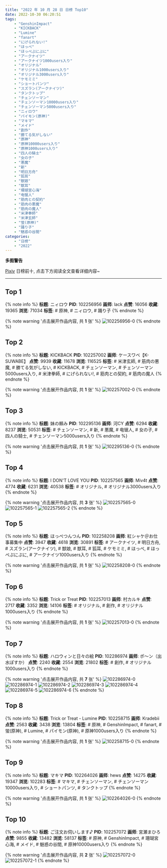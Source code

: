 ```yaml
---
title: "2022 年 10 月 28 日 日榜 Top10"
date: 2022-10-30 06:20:51
tags:
    - "GenshinImpact"
    - "KICKBACK"
    - "Lumine"
    - "fanart"
    - "にげられない!"
    - "ほっぺ"
    - "ほっぺぷにぷに"
    - "アークナイツ"
    - "アークナイツ1000users入り"
    - "オリジナル"
    - "オリジナル1000users入り"
    - "オリジナル3000users入り"
    - "ケモミミ"
    - "ショートパンツ"
    - "スズラン(アークナイツ)"
    - "タンクトップ"
    - "チェンソーマン"
    - "チェンソーマン10000users入り"
    - "チェンソーマン5000users入り"
    - "ニィロウ"
    - "パイモン(原神)"
    - "マキマ"
    - "メイド"
    - "創作"
    - "勝てる気がしない"
    - "原神"
    - "原神10000users入り"
    - "原神1000users入り"
    - "四人の騎士"
    - "女の子"
    - "悪魔"
    - "新"
    - "明日方舟"
    - "狐耳"
    - "獣娘"
    - "獣耳"
    - "珊瑚宮心海"
    - "电锯人"
    - "筋肉との契約"
    - "筋肉の悪魔"
    - "筋肉の魔人"
    - "米津拳師"
    - "米津玄師"
    - "蛍(原神)"
    - "踊り子"
    - "魅惑の谷間"
categories:
    - "日榜"
    - "2022"
---
```


<i class="fa fa-triangle-exclamation"></i>**多图警告**<i class="fa fa-triangle-exclamation"></i>

[Pixiv](https://www.pixiv.net/) 日榜前十, 点击下方阅读全文查看详细内容~

<!-- more -->

---

## Top 1

{% note info %}
**标题**: ニィロウ
**PID**: 102256956 **画师**: lack
**点赞**: 16056 **收藏**: 19365 **浏览**: 71034
**标签**: # 原神, # ニィロウ, # 踊り子
{% endnote %}

{% note warning '点击展开作品内容, 共 **1** 张' %}
![102256956-0](https://i.pixiv.re/img-original/img/2022/10/27/00/00/06/102256956_p0.png)
{% endnote %}

## Top 2

{% note info %}
**标题**: KICKBACK
**PID**: 102257002 **画师**: ケースワベ【K-SUWABE】
**点赞**: 9939 **收藏**: 11678 **浏览**: 116525
**标签**: # 米津玄師, # 筋肉の悪魔, # 勝てる気がしない, # KICKBACK, # チェンソーマン, # チェンソーマン5000users入り, # 米津拳師, # にげられない!, # 筋肉との契約, # 筋肉の魔人
{% endnote %}

{% note warning '点击展开作品内容, 共 **1** 张' %}
![102257002-0](https://i.pixiv.re/img-original/img/2022/10/27/00/00/10/102257002_p0.jpg)
{% endnote %}

## Top 3

{% note info %}
**标题**: 妹の頼み
**PID**: 102295136 **画师**: 河CY
**点赞**: 6294 **收藏**: 8237 **浏览**: 50531
**标签**: # チェンソーマン, # 新, # 悪魔, # 电锯人, # 女の子, # 四人の騎士, # チェンソーマン5000users入り
{% endnote %}

{% note warning '点击展开作品内容, 共 **1** 张' %}
![102295136-0](https://i.pixiv.re/img-original/img/2022/10/28/17/59/33/102295136_p0.jpg)
{% endnote %}

## Top 4

{% note info %}
**标题**: I DON'T LOVE YOU
**PID**: 102257565 **画师**: Miv4t
**点赞**: 4774 **收藏**: 6231 **浏览**: 40538
**标签**: # オリジナル, # オリジナル3000users入り
{% endnote %}

{% note warning '点击展开作品内容, 共 **3** 张' %}
![102257565-0](https://i.pixiv.re/img-original/img/2022/10/27/00/12/21/102257565_p0.jpg)
![102257565-1](https://i.pixiv.re/img-original/img/2022/10/27/00/12/21/102257565_p1.jpg)
![102257565-2](https://i.pixiv.re/img-original/img/2022/10/27/00/12/21/102257565_p2.jpg)
{% endnote %}

## Top 5

{% note info %}
**标题**: ほっぺつんつん
**PID**: 102258208 **画师**: 紅シャケ＠お仕事募集中
**点赞**: 3947 **收藏**: 4618 **浏览**: 30891
**标签**: # アークナイツ, # 明日方舟, # スズラン(アークナイツ), # 獣娘, # 獣耳, # 狐耳, # ケモミミ, # ほっぺ, # ほっぺぷにぷに, # アークナイツ1000users入り
{% endnote %}

{% note warning '点击展开作品内容, 共 **1** 张' %}
![102258208-0](https://i.pixiv.re/img-original/img/2022/10/27/00/33/27/102258208_p0.jpg)
{% endnote %}

## Top 6

{% note info %}
**标题**: Trick or Treat
**PID**: 102257013 **画师**: 村カルキ
**点赞**: 2717 **收藏**: 3352 **浏览**: 14106
**标签**: # オリジナル, # 創作, # オリジナル1000users入り
{% endnote %}

{% note warning '点击展开作品内容, 共 **1** 张' %}
![102257013-0](https://i.pixiv.re/img-original/img/2022/10/27/00/00/12/102257013_p0.jpg)
{% endnote %}

## Top 7

{% note info %}
**标题**: ハロウィンと日々の絵
**PID**: 102286974 **画师**: ポ～ン（出水ぽすか）
**点赞**: 2240 **收藏**: 2554 **浏览**: 21802
**标签**: # 創作, # オリジナル1000users入り
{% endnote %}

{% note warning '点击展开作品内容, 共 **7** 张' %}
![102286974-0](https://i.pixiv.re/img-original/img/2022/10/28/07/30/02/102286974_p0.jpg)
![102286974-1](https://i.pixiv.re/img-original/img/2022/10/28/07/30/02/102286974_p1.jpg)
![102286974-2](https://i.pixiv.re/img-original/img/2022/10/28/07/30/02/102286974_p2.jpg)
![102286974-3](https://i.pixiv.re/img-original/img/2022/10/28/07/30/02/102286974_p3.jpg)
![102286974-4](https://i.pixiv.re/img-original/img/2022/10/28/07/30/02/102286974_p4.jpg)
![102286974-5](https://i.pixiv.re/img-original/img/2022/10/28/07/30/02/102286974_p5.jpg)
![102286974-6](https://i.pixiv.re/img-original/img/2022/10/28/07/30/02/102286974_p6.jpg)
{% endnote %}

## Top 8

{% note info %}
**标题**: Trick or Treat - Lumine
**PID**: 102258715 **画师**: Kradebii
**点赞**: 2563 **收藏**: 3438 **浏览**: 13804
**标签**: # 原神, # GenshinImpact, # fanart, # 蛍(原神), # Lumine, # パイモン(原神), # 原神1000users入り
{% endnote %}

{% note warning '点击展开作品内容, 共 **1** 张' %}
![102258715-0](https://i.pixiv.re/img-original/img/2022/10/27/00/53/42/102258715_p0.png)
{% endnote %}

## Top 9

{% note info %}
**标题**: マキマ
**PID**: 102264026 **画师**: hews
**点赞**: 14275 **收藏**: 19347 **浏览**: 102283
**标签**: # マキマ, # チェンソーマン, # チェンソーマン10000users入り, # ショートパンツ, # タンクトップ
{% endnote %}

{% note warning '点击展开作品内容, 共 **1** 张' %}
![102264026-0](https://i.pixiv.re/img-original/img/2022/10/27/08/21/06/102264026_p0.png)
{% endnote %}

## Top 10

{% note info %}
**标题**: ご注文お伺いします♪
**PID**: 102257072 **画师**: 宮瀬まひろ
**点赞**: 9855 **收藏**: 13482 **浏览**: 58137
**标签**: # 原神, # GenshinImpact, # 珊瑚宮心海, # メイド, # 魅惑の谷間, # 原神10000users入り
{% endnote %}

{% note warning '点击展开作品内容, 共 **2** 张' %}
![102257072-0](https://i.pixiv.re/img-original/img/2022/10/27/00/00/22/102257072_p0.jpg)
![102257072-1](https://i.pixiv.re/img-original/img/2022/10/27/00/00/22/102257072_p1.jpg)
{% endnote %}

